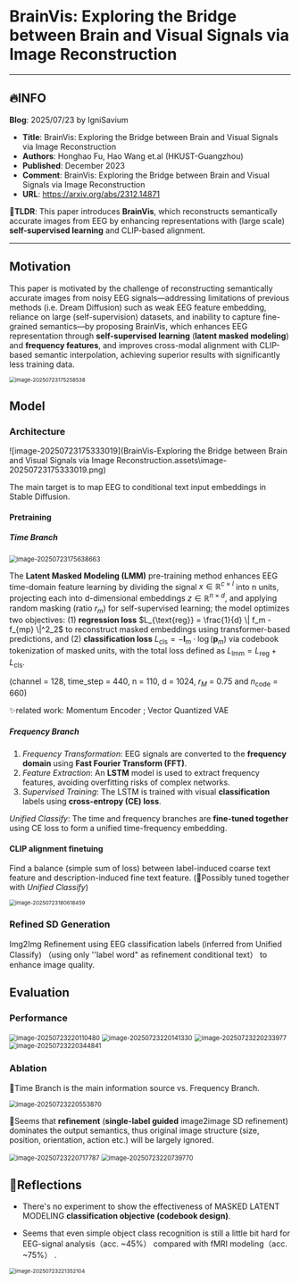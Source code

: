 # BrainVis: Exploring the Bridge between Brain and Visual Signals via Image Reconstruction

---

## 🔥INFO

**Blog**: 2025/07/23 by IgniSavium

- **Title**: BrainVis: Exploring the Bridge between Brain and Visual Signals via Image Reconstruction
- **Authors**:  Honghao Fu, Hao Wang et.al (HKUST-Guangzhou)
- **Published**: December 2023
- **Comment**: BrainVis: Exploring the Bridge between Brain and Visual Signals via Image Reconstruction
- **URL**: https://arxiv.org/abs/2312.14871

🥜**TLDR**: This paper introduces **BrainVis**, which reconstructs semantically accurate images from EEG by enhancing representations with (large scale) **self-supervised learning** and CLIP-based alignment.

---

## Motivation

This paper is motivated by the challenge of reconstructing semantically accurate images from noisy EEG signals—addressing limitations of previous methods (i.e. Dream Diffusion) such as weak EEG feature embedding, reliance on large (self-supervision) datasets, and inability to capture fine-grained semantics—by proposing BrainVis, which enhances EEG representation through **self-supervised learning** (**latent masked modeling**) and **frequency features**, and improves cross-modal alignment with CLIP-based semantic interpolation, achieving superior results with significantly less training data.

<img src="BrainVis-Exploring the Bridge between Brain and Visual Signals via Image Reconstruction.assets\image-20250723175258538.png" alt="image-20250723175258538" style="zoom: 67%;" />

## Model

### Architecture

![image-20250723175333019](BrainVis-Exploring the Bridge between Brain and Visual Signals via Image Reconstruction.assets\image-20250723175333019.png)

The main target is to map EEG to conditional text input embeddings in Stable Diffusion.

#### Pretraining

##### Time Branch

<img src="BrainVis-Exploring the Bridge between Brain and Visual Signals via Image Reconstruction.assets\image-20250723175638663.png" alt="image-20250723175638663" style="zoom: 80%;" />

The **Latent Masked Modeling (LMM)** pre-training method enhances EEG time-domain feature learning by dividing the signal $x \in \mathbb{R}^{c \times l}$ into n units, projecting each into d-dimensional embeddings $z \in \mathbb{R}^{n \times d}$, and applying random masking (ratio $r_m$) for self-supervised learning; the model optimizes two objectives: (1) **regression loss** $L_{\text{reg}} = \frac{1}{d} \| f_m - f_{mp} \|^2_2$ to reconstruct masked embeddings using transformer-based predictions, and (2) **classification loss** $L_{\text{cls}} = -\mathbf{l}_m \cdot \log(\mathbf{p}_m)$ via codebook tokenization of masked units, with the total loss defined as $L_{\text{lmm}} = L_{\text{reg}} + L_{\text{cls}}$.

(channel = 128, time_step = 440, n = 110, d = 1024, $r_M$ = 0.75 and $n_{\text{code}}$ = 660)

✨related work: Momentum Encoder ; Vector Quantized VAE

##### Frequency Branch

1. *Frequency Transformation*: EEG signals are converted to the **frequency domain** using **Fast Fourier Transform (FFT)**.
2. *Feature Extraction*: An **LSTM** model is used to extract frequency features, avoiding overfitting risks of complex networks.
3. *Supervised Training*: The LSTM is trained with visual **classification** labels using **cross-entropy (CE) loss**.

*Unified Classify*: The time and frequency branches are **fine-tuned together** using CE loss to form a unified time-frequency embedding.

#### CLIP alignment finetuing

Find a balance (simple sum of loss) between label-induced coarse text feature and description-induced fine text feature. (🧐Possibly tuned together with *Unified Classify*)

<img src="BrainVis-Exploring the Bridge between Brain and Visual Signals via Image Reconstruction.assets\image-20250723180618459.png" alt="image-20250723180618459" style="zoom: 67%;" />

### Refined SD Generation

Img2Img Refinement using EEG classification labels (inferred from Unified Classify) （using only ''label word" as refinement conditional text） to enhance image quality.

## Evaluation

### Performance

<img src="BrainVis-Exploring the Bridge between Brain and Visual Signals via Image Reconstruction.assets\image-20250723220110480.png" alt="image-20250723220110480" style="zoom: 80%;" />

<img src="BrainVis-Exploring the Bridge between Brain and Visual Signals via Image Reconstruction.assets\image-20250723220141330.png" alt="image-20250723220141330" style="zoom: 80%;" />

<img src="BrainVis-Exploring the Bridge between Brain and Visual Signals via Image Reconstruction.assets\image-20250723220233977.png" alt="image-20250723220233977" style="zoom: 80%;" />

<img src="BrainVis-Exploring the Bridge between Brain and Visual Signals via Image Reconstruction.assets\image-20250723220344841.png" alt="image-20250723220344841" style="zoom:80%;" />

### Ablation

🧐Time Branch is the main information source vs. Frequency Branch.

<img src="BrainVis-Exploring the Bridge between Brain and Visual Signals via Image Reconstruction.assets\image-20250723220553870.png" alt="image-20250723220553870" style="zoom: 80%;" />

🧐Seems that **refinement** (**single-label guided** image2image SD refinement) dominates the output semantics, thus original image structure (size, position, orientation, action etc.) will be largely ignored.

<img src="BrainVis-Exploring the Bridge between Brain and Visual Signals via Image Reconstruction.assets\image-20250723220717787.png" alt="image-20250723220717787" style="zoom: 80%;" />

<img src="BrainVis-Exploring the Bridge between Brain and Visual Signals via Image Reconstruction.assets\image-20250723220739770.png" alt="image-20250723220739770" style="zoom: 80%;" />

## 🧐Reflections

- There's no experiment to show the effectiveness of MASKED LATENT MODELING **classification objective (codebook design)**.

- Seems that even simple object class recognition is still a little bit hard for EEG-signal analysis（acc. ~45%） compared with fMRI modeling（acc. ~75%） .

<img src="BrainVis-Exploring the Bridge between Brain and Visual Signals via Image Reconstruction.assets\image-20250723221352104.png" alt="image-20250723221352104" style="zoom: 67%;" />